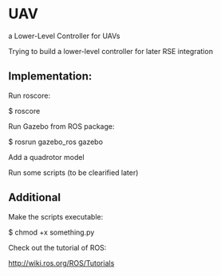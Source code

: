 # UAV
a Lower-Level Controller for UAVs

Trying to build a lower-level controller for later RSE integration


## Implementation:

  Run roscore:
  
  $ roscore

  Run Gazebo from ROS package:
  
  $ rosrun gazebo_ros gazebo

  Add a quadrotor model
  
  Run some scripts (to be clearified later)
  
## Additional

Make the scripts executable:

$ chmod +x something.py

Check out the tutorial of ROS:

http://wiki.ros.org/ROS/Tutorials
